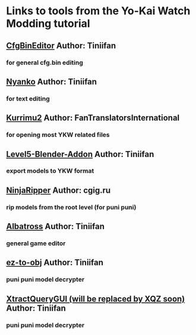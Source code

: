 # Links to tools from the Yo-Kai Watch Modding tutorial

## [CfgBinEditor](https://github.com/Tiniifan/CfgBinEditor) Author: Tiniifan
### for general cfg.bin editing
## [Nyanko](https://github.com/Tiniifan/Nyanko) Author: Tiniifan
### for text editing
## [Kurrimu2](https://github.com/FanTranslatorsInternational/Kuriimu2) Author: FanTranslatorsInternational
### for opening most YKW related files
## [Level5-Blender-Addon](https://github.com/FanTranslatorsInternational/Kuriimu2) Author: Tiniifan
### export models to YKW format
## [NinjaRipper](https://gamebanana.com/tools/5638) Author: cgig.ru
### rip models from the root level (for puni puni)
## [Albatross](https://github.com/Tiniifan/Albatross) Author: Tiniifan
### general game editor
## [ez-to-obj](https://github.com/Tiniifan/ez_to_obj) Author: Tiniifan
### puni puni model decrypter
## [XtractQueryGUI (will be replaced by XQZ soon)](https://github.com/Tiniifan/ez_to_obj) Author: Tiniifan
### puni puni model decrypter


